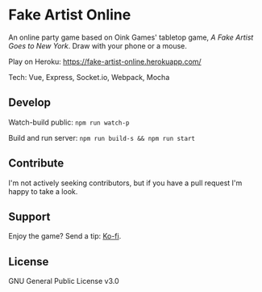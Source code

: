 # Fake Artist Online

An online party game based on Oink Games' tabletop game, _A Fake Artist Goes to New York_. Draw with your phone or a mouse.

Play on Heroku: https://fake-artist-online.herokuapp.com/

Tech: Vue, Express, Socket.io, Webpack, Mocha

## Develop

Watch-build public: `npm run watch-p`

Build and run server: `npm run build-s && npm run start`

## Contribute

I'm not actively seeking contributors, but if you have a pull request I'm happy to take a look.

## Support

Enjoy the game? Send a tip: [Ko-fi](https://ko-fi.com/krackocloud).

## License

GNU General Public License v3.0

